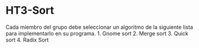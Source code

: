# HT3-Sort
Cada miembro del grupo debe seleccionar un algoritmo de la siguiente lista para implementarlo en su programa. 1. Gnome sort 2. Merge sort 3. Quick sort 4. Radix Sort

